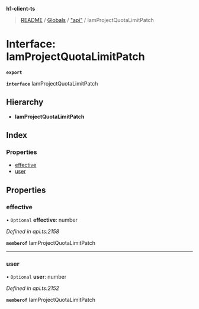 **h1-client-ts**

> [README](../README.md) / [Globals](../globals.md) / ["api"](../modules/_api_.md) / IamProjectQuotaLimitPatch

# Interface: IamProjectQuotaLimitPatch

**`export`** 

**`interface`** IamProjectQuotaLimitPatch

## Hierarchy

* **IamProjectQuotaLimitPatch**

## Index

### Properties

* [effective](_api_.iamprojectquotalimitpatch.md#effective)
* [user](_api_.iamprojectquotalimitpatch.md#user)

## Properties

### effective

• `Optional` **effective**: number

*Defined in api.ts:2158*

**`memberof`** IamProjectQuotaLimitPatch

___

### user

• `Optional` **user**: number

*Defined in api.ts:2152*

**`memberof`** IamProjectQuotaLimitPatch
